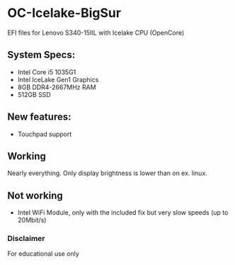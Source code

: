# OC-Icelake-BigSur
EFI files for Lenovo S340-15IIL with Icelake CPU (OpenCore)

## System Specs:
- Intel Core i5 1035G1
- Intel IceLake Gen1 Graphics
- 8GB DDR4-2667MHz RAM
- 512GB SSD

## New features:
- Touchpad support

## Working

Nearly everything. Only display brightness is lower than on ex. linux.


## Not working
- Intel WiFi Module, only with the included fix but very slow speeds (up to 20Mbit/s)

### Disclaimer
For educational use only

